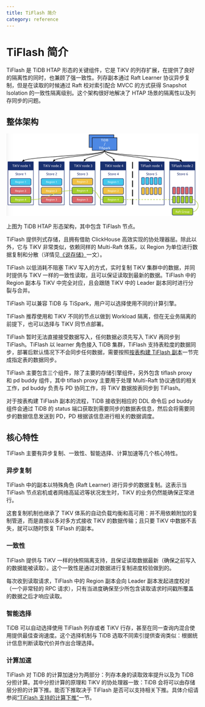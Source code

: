 ```yaml
---
title: TiFlash 简介
category: reference
---
```


# TiFlash 简介

TiFlash 是 TiDB HTAP 形态的关键组件，它是 TiKV 的列存扩展，在提供了良好的隔离性的同时，也兼顾了强一致性。列存副本通过 Raft Learner 协议异步复制，但是在读取的时候通过 Raft 校对索引配合 MVCC 的方式获得 Snapshot Isolation 的一致性隔离级别。这个架构很好地解决了 HTAP 场景的隔离性以及列存同步的问题。

## 整体架构

![TiFlash 架构](/media/tiflash/tiflash-architecture.jpg)

上图为 TiDB HTAP 形态架构，其中包含 TiFlash 节点。

TiFlash 提供列式存储，且拥有借助 ClickHouse 高效实现的协处理器层。除此以外，它与 TiKV 非常类似，依赖同样的 Multi-Raft 体系，以 Region 为单位进行数据复制和分散（详情见[《说存储》](https://pingcap.com/blog-cn/tidb-internal-1/)一文）。

TiFlash 以低消耗不阻塞 TiKV 写入的方式，实时复制 TiKV 集群中的数据，并同时提供与 TiKV 一样的一致性读取，且可以保证读取到最新的数据。TiFlash 中的 Region 副本与 TiKV 中完全对应，且会跟随 TiKV 中的 Leader 副本同时进行分裂与合并。

TiFlash 可以兼容 TiDB 与 TiSpark，用户可以选择使用不同的计算引擎。

TiFlash 推荐使用和 TiKV 不同的节点以做到 Workload 隔离，但在无业务隔离的前提下，也可以选择与 TiKV 同节点部署。

TiFlash 暂时无法直接接受数据写入，任何数据必须先写入 TiKV 再同步到 TiFlash。TiFlash 以 learner 角色接入 TiDB 集群，TiFlash 支持表粒度的数据同步，部署后默认情况下不会同步任何数据，需要按照[按表构建 TiFlash 副本](/reference/tiflash/use-tiflash.md#按表构建-tiflash-副本)一节完成指定表的数据同步。

TiFlash 主要包含三个组件，除了主要的存储引擎组件，另外包含 tiflash proxy 和 pd buddy 组件，其中 tiflash proxy 主要用于处理 Multi-Raft 协议通信的相关工作，pd buddy 负责与 PD 协同工作，将 TiKV 数据按表同步到 TiFlash。

对于按表构建 TiFlash 副本的流程，TiDB 接收到相应的 DDL 命令后 pd buddy 组件会通过 TiDB 的 status 端口获取到需要同步的数据表信息，然后会将需要同步的数据信息发送到 PD，PD 根据该信息进行相关的数据调度。

## 核心特性

TiFlash 主要有异步复制、一致性、智能选择、计算加速等几个核心特性。

### 异步复制

TiFlash 中的副本以特殊角色 (Raft Learner) 进行异步的数据复制。这表示当 TiFlash 节点宕机或者网络高延迟等状况发生时，TiKV 的业务仍然能确保正常进行。

这套复制机制也继承了 TiKV 体系的自动负载均衡和高可用：并不用依赖附加的复制管道，而是直接以多对多方式接收 TiKV 的数据传输；且只要 TiKV 中数据不丢失，就可以随时恢复 TiFlash 的副本。

### 一致性

TiFlash 提供与 TiKV 一样的快照隔离支持，且保证读取数据最新（确保之前写入的数据能被读取）。这个一致性是通过对数据进行复制进度校验做到的。

每次收到读取请求，TiFlash 中的 Region 副本会向 Leader 副本发起进度校对（一个非常轻的 RPC 请求），只有当进度确保至少所包含读取请求时间戳所覆盖的数据之后才响应读取。

### 智能选择

TiDB 可以自动选择使用 TiFlash 列存或者 TiKV 行存，甚至在同一查询内混合使用提供最佳查询速度。这个选择机制与 TiDB 选取不同索引提供查询类似：根据统计信息判断读取代价并作出合理选择。

### 计算加速

TiFlash 对 TiDB 的计算加速分为两部分：列存本身的读取效率提升以及为 TiDB 分担计算。其中分担计算的原理和 TiKV 的协处理器一致：TiDB 会将可以由存储层分担的计算下推。能否下推取决于 TiFlash 是否可以支持相关下推。具体介绍请参阅[“TiFlash 支持的计算下推”](/reference/tiflash/use-tiflash.md#tiflash-支持的计算下推)一节。
